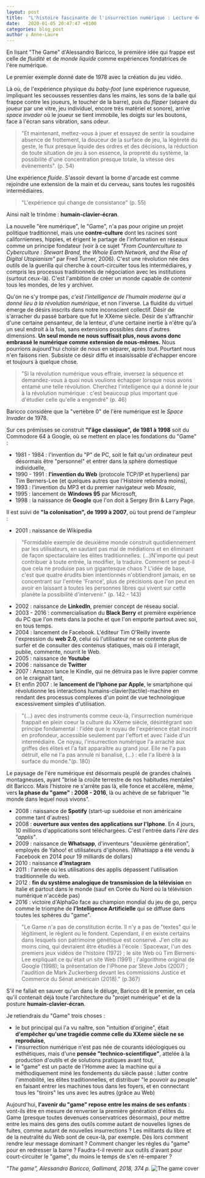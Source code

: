```yaml
---
layout: post
title:  "L'histoire fascinante de l'insurrection numérique : Lecture de The Game, d'Alessandro Baricco"
date:   2020-01-05 20:47:47 +0100
categories: blog_post
author : Anne-Laure
---
```


En lisant "The Game" d'Alessandro Baricco, le première idée qui frappe est celle de *fluidité* et de *monde liquide* comme expériences fondatrices de l'ère numérique. 

Le premier exemple donné date de 1978 avec la création du jeu vidéo. 

Là où, de l'expérience physique du *baby-foot* (une expérience rugueuse, impliquant les secousses ressenties
dans les mains, les sons de la balle qui frappe contre les joueurs, le toucher de la barre), puis du *flipper* (séparé du joueur par une vitre, jeu individuel, encore très matériel et sonore), 
arrive *space invader* où le joueur se tient immobile, les doigts sur les boutons, face à l'écran sans vibration, sans odeur.

>"Et maintenant, mettez-vous à jouer et essayez de sentir la soudaine absence de frottement, la douceur de la surface de jeu, la légèreté du geste, le flux presque
liquide des ordres et des décisions, la réduction de toute situation de jeu à son essence, la propreté du système, la possibilité d'une concentration presque totale, 
la vitesse des évènements". (p. 54)

Une expérience *fluide*. S'assoir devant la borne d'arcade est comme rejoindre une extension de la main et du cerveau,  sans toutes les rugosités intermédiaires.

>"L'expérience qui change de consistance" (p. 55)

Ainsi naît le trinôme : **humain-clavier-écran**. 

La nouvelle "ère numérique", le "Game", n'a pas pour origine un projet politique traditionnel, mais une **contre-culture** dont les racines sont californiennes, hippies, et érigent le partage de l'information 
en réseaux comme un principe fondateur (voir à ce sujet *"From Counterculture to Cyberculture : Stewart Brand, the Whole Earth Network, and the Rise of Digital Utopianism"* par Fred Turner, 2006).
C'est une révolution née des outils de la guerilla qui cherche à court-circuiter tous les intermédiaires, y compris les processus traditionnels de négociation avec les institutions (surtout ceux-là). 
C'est l'ambition de créer un monde capable de contenir tous les mondes, de les y archiver.

Qu'on ne s'y trompe pas, *c'est l'intelligence de l'humain moderne qui a donné lieu à la révolution numérique*, et non l'inverse. 
La fluidité du virtuel émerge de désirs inscrits dans notre inconscient collectif. Désir de s'arracher du passé barbare que fut le XXème siècle. 
Désir de s'affranchir d'une certaine pensanteur, de la lenteur, d'une certaine inertie à n'être qu'à un seul endroit à la fois, sans extensions possibles dans d'autres dimensions.
**Un seul monde ne nous suffisait plus, nous avons donc embrassé le numérique comme extension de nous-mêmes.** 
Nous pourrions aujourd'hui choisir de nous en séparer, après tout. 
Pourtant nous n'en faisons rien. Subsiste ce désir diffu et insaisissable d'échapper encore et toujours à quelque chose.

>"Si la révolution numérique vous effraie, inversez la séquence et demandez-vous à quoi nous voulions échapper lorsque nous avons entamé une telle révolution. Cherchez l'intelligence qui a donné
le jour à la révolution numérique : c'est beaucoup plus important que d'étudier celle qu'elle a engendré" (p. 46)

Baricco considère que la "vertèbre 0" de l'ère numérique est le *Space Invader* de 1978. 

Sur ces prémisses se construit **"l'âge classique", de 1981 à 1998** soit du Commodore 64 à Google, où se mettent en place les fondations du "Game" : 

- 1981 - 1984 : l'invention du "P" de PC, soit le fait qu'un ordinateur peut désormais être "personnel" et entrer dans la sphère domestique individuelle,
- 1990 - 1991 : **l'invention du Web** (protocole TCP/IP et hyperliens) par Tim Berners-Lee (et quelques autres que l'Histoire retiendra moins), 
- 1993 : l'invention du MP3 et du premier navigateur web *Mosaic*,
- 1995 : lancement de **Windows 95** par Microsoft,
- 1998 : la naissance de **Google** que l'on doit à Sergey Brin & Larry Page.

Il est suivi de **"la colonisation", de 1999 à 2007**, où tout prend de l'ampleur :

- 2001 : naissance de Wikipedia

>"Formidable exemple de deuxième monde construit quotidiennement par les utilisateurs, en sautant pas mal de médiations et en éliminant de façon spectaculaire les élites traditionnelles.
(...)N'importe qui peut contribuer à toute entrée, la modifier, la traduire. Comment se peut-il que cela ne produise pas un gigantesque chaos ? L'idée de base, c'est que quatre érudits bien
intentionnés n'obtiendront jamais, en se concentrant sur l'entrée 'France', plus de précisions que l'on peut en avoir en laissant à toutes les personnes libres qui vivent sur cette planète
la possibilité d'intervenir." (p. 142 - 143)

- 2002 : naissance de **LinkedIn**, premier concept de réseau social.
- 2003 - 2016 : commercialisation du **Black Berry** et première expérience du PC que l'on mets dans la poche et que l'on emporte partout avec soi, en tous temps.
- 2004 : lancement de Facebook. L'éditeur Tim O'Reilly invente l'expression du **web 2.0**, celui où l'utilisateur ne se contente plus de surfer et de consulter des contenus statiques, mais où il
interagit, publie, commente, nourrit le Web.
- 2005 : naissance de **Youtube**
- 2006 : naissance de **Twitter**
- 2007 : Amazon lance le Kindle, qui ne détruira pas le livre papier comme on le craignait tant,
- Et enfin 2007 : le **lancement de l'Iphone par Apple**, le smartphone qui révolutionne les interactions humains-clavier(tactile)-machine en rendant des processus complexes
d'un point de vue technologique excessivement simples d'utilisation.

>"(...) avec des instruments comme ceux-là, l'insurrection numérique frappait en plein coeur la culture du XXeme siècle, désintégrant son principe fondamental : l'idée que le noyau de l'expérience
était inscrit en profondeur, accessible seulement par l'effort et avec l'aide d'un intermédiaire. Ce noyau, l'insurrection numérique l'a arraché aux griffes des élites et l'a fait apparaître au grand jour.
Elle ne l'a pas détruit, elle ne l'a pas annulé ni banalisé, (...) : elle l'a libéré à la surface du monde."(p. 180)

Le paysage de l'ère numérique est désormais peuplé de grandes chaînes montagneuses, ayant "brisé la croûte terrestre de nos habitudes mentales" dit Baricco.
Mais l'histoire ne s'arrête pas là, elle fonce et accélère, même, vers **la phase du "game" : 2008 - 2016**, là ou achève de se fabriquer "le monde dans lequel nous vivons".

- 2008 : naissance de **Spotify** (start-up suédoise et non américaine comme tant d'autres)
- 2008 : **ouverture aux ventes des applications sur l'Iphone**. En 4 jours, 10 millions d'applications sont téléchargées. C'est l'entrée dans *l'ère des "applis"*.
- 2009 : naissance de **Whatsapp**, d'inventeurs "deuxième génération", employés de Yahoo! et utilisateurs d'iphones. (Whatsapp a été vendu à Facebook en 2014 pour 19 milliards de dollars)
- 2010 : naissance **d'Instagram**
- 2011 : l'année où les utilisations des applis dépassent l'utilisation traditionnelle du web.
- 2012 : **fin du système analogique de transmission de la télévision** en Italie et partout dans le monde (sauf en Corée du Nord où la télévision numérique n'accède pas)
- 2016 : victoire d'AlphaGo face au champion mondial du jeu de go, perçu comme le triomphe de **l'Intelligence Artificielle** qui se diffuse dans toutes les sphères du "game".


>"Le Game n'a pas de constitution écrite. Il n'y a pas de "textes" qui le légitiment, le règlent ou le fondent. Cependant, il en existe certains 
dans lesquels son patrimoine génétique est conservé. J'en cite au moins cinq, qui devraient être étudiés à l'école : Spacewar, l'un des premiers
jeux vidéos de l'histoire (1972) ; le site Web où Tim Berners-Lee expliquait ce qu'était un site Web (1991) ; l'algorithme original de Google (1998);
la présentation de l'iPhone par Steve Jobs (2007) ; l'audition de Mark Zuckerberg devant les commissions Justice et Commerce du Sénat américain (2018)." (p.367)

S'il ne fallait en sauver qu'un dans le déluge, Baricco dit le premier, en cela qu'il contenait déjà toute l'architecture du "projet numérique" et de la posture **humain-clavier-écran**.

Je retiendrais du "Game" trois choses :
- le but principal qui l'a vu naître, son "intuition d'origine", était **d'empêcher qu'une tragédie comme celle du XXeme siècle ne se reproduise**,
- l'insurrection numérique n'est pas née de courants idéologiques ou esthétiques, mais d'une **pensée "technico-scientifique"**, attelée à la production d'outils et de solutions pratiques avant tout,
- le "game" est un pacte de l'Homme avec la machine qui a méthodiquement miné les fondements du siècle passé : lutter contre l'immobilité, les élites traditionnelles, et distribuer "le pouvoir au peuple" en
faisant entrer les machines tous dans les foyers, et en connectant tous les "tiroirs" les uns avec les autres (grâce au Web)

Aujourd'hui, **l'avenir du "game" repose entre les mains de ses enfants** : vont-ils être en mesure de renverser la première génération d'élites du Game (presque toutes devenues conservatrices désormais), pour mettre 
entre les mains des gens des outils comme autant de nouvelles lignes de fuites, comme autant de nouvelles insurrections ? 
Les militants du libre et de la neutralité du Web sont de ceux-là, par exemple. Dès lors comment rendre leur message dominant ? 
Comment changer les règles du "game" pour en redresser la barre ?
Faudra-t-il revenir aux outils d'avant pour court-circuiter le "game", du moins le temps de s'en ré-emparer ?


*"The game", Alessandro Baricco, Gallimard, 2018, 374 p.*
![The game cover](/_posts/images/thegame.jpg)



